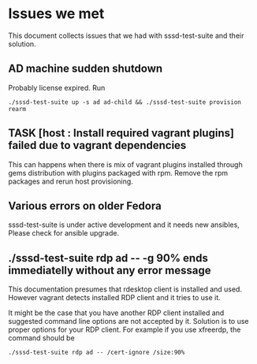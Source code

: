 # Issues we met

This document collects issues that we had with sssd-test-suite and their
solution.

## AD machine sudden shutdown
Probably license expired. Run

    ./sssd-test-suite up -s ad ad-child && ./sssd-test-suite provision rearm


## TASK [host : Install required vagrant plugins] failed due to vagrant dependencies

This can happens when there is mix of vagrant plugins installed through gems
distribution with plugins packaged with rpm. Remove the rpm packages
and rerun host provisioning.


## Various errors on older Fedora
sssd-test-suite is under active development and it needs new ansibles,
Please check for ansible upgrade.


## ./sssd-test-suite rdp ad -- -g 90% ends immediatelly without any error message 

This documentation presumes that rdesktop client is installed and used. However
vagrant detects installed RDP client and it tries to use it.

It might be the case that you have another RDP client installed and suggested
command line options are not accepted by it. Solution is to use proper options
for your RDP client. For example if you use xfreerdp, the command should be

    ./sssd-test-suite rdp ad -- /cert-ignore /size:90%
